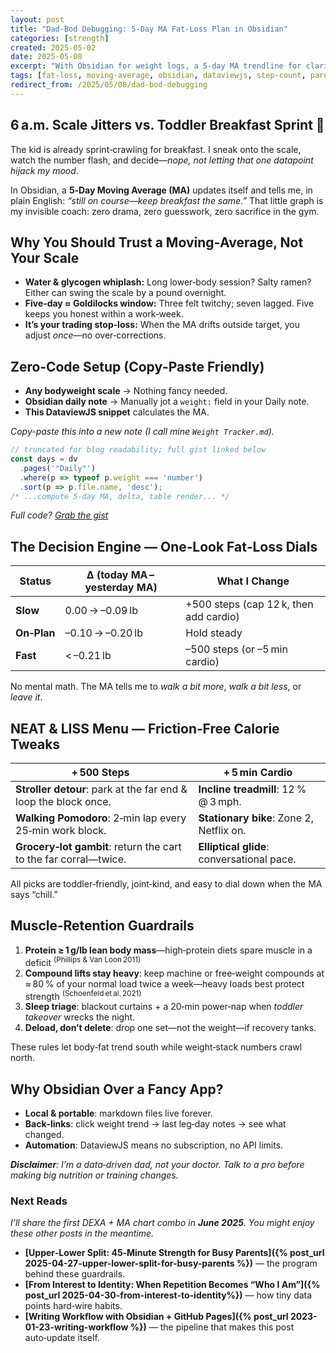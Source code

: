 ```yaml
---
layout: post
title: "Dad‑Bod Debugging: 5‑Day MA Fat‑Loss Plan in Obsidian"
categories: [strength]
created: 2025-05-02
date: 2025-05-08
excerpt: "With Obsidian for weight logs, a 5‑day MA trendline for clarity, and a simple step‑count dial, you can shed dad‑bod fat while keeping both muscle and toddler playtime intact—thanks to hybrid low‑impact cardio and compound lifts."
tags: [fat‑loss, moving‑average, obsidian, dataviewjs, step‑count, parent‑life, neat, developer-dad, hybrid-training]
redirect_from: /2025/05/08/dad-bod-debugging
---
```


## 6 a.m. Scale Jitters vs. Toddler Breakfast Sprint 🥣

The kid is already sprint‑crawling for breakfast. I sneak onto the scale, watch the number flash, and decide—*nope, not letting that one datapoint hijack my mood*.

In Obsidian, a **5‑Day Moving Average (MA)** updates itself and tells me, in plain English: _“still on course—keep breakfast the same.”_ That little graph is my invisible coach: zero drama, zero guesswork, zero sacrifice in the gym.

## Why You Should Trust a Moving‑Average, Not Your Scale

* **Water & glycogen whiplash:** Long lower‑body session? Salty ramen? Either can swing the scale by a pound overnight.
* **Five‑day ≈ Goldilocks window:** Three felt twitchy; seven lagged. Five keeps you honest within a work‑week.
* **It’s your trading stop‑loss:** When the MA drifts outside target, you adjust *once*—no over‑corrections.


## Zero‑Code Setup (Copy‑Paste Friendly)

* **Any bodyweight scale** → Nothing fancy needed.
* **Obsidian daily note** → Manually jot a `weight:` field in your Daily note.
* **This DataviewJS snippet** calculates the MA.

_Copy-paste this into a new note (I call mine `Weight Tracker.md`)._
```js
// truncated for blog readability; full gist linked below
const days = dv
  .pages('"Daily"')
  .where(p => typeof p.weight === 'number')
  .sort(p => p.file.name, 'desc');
/* ...compute 5‑day MA, delta, table render... */
```

_Full code? [Grab the gist](https://gist.github.com/saivenky/b2ad55e5eb917bb2a80578c3d2d76ad1)_


## The Decision Engine — One‑Look Fat‑Loss Dials

| Status      | Δ (today MA – yesterday MA) | **What I Change**               |
| ----------- | --------------------------- | ------------------------------- |
| **Slow**    | 0.00 → –0.09 lb            | +500 steps (cap 12 k, then add cardio)        |
| **On‑Plan** | –0.10 → –0.20 lb            | Hold steady                   |
| **Fast**    | < –0.21 lb                  | –500 steps (or –5 min cardio) |

No mental math. The MA tells me to *walk a bit more*, *walk a bit less*, or *leave it*.


## NEAT & LISS Menu — Friction‑Free Calorie Tweaks

| + 500 Steps                                                      | + 5 min Cardio                             |
| ---------------------------------------------------------------- | ------------------------------------------ |
| **Stroller detour**: park at the far end & loop the block once.  | **Incline treadmill**: 12 % @ 3 mph.       |
| **Walking Pomodoro**: 2‑min lap every 25‑min work block.         | **Stationary bike**: Zone 2, Netflix on.   |
| **Grocery‑lot gambit**: return the cart to the far corral—twice. | **Elliptical glide**: conversational pace. |

All picks are toddler‑friendly, joint‑kind, and easy to dial down when the MA says “chill.”


## Muscle‑Retention Guardrails

1. **Protein ≥ 1 g/lb lean body mass**—high‑protein diets spare muscle in a deficit <sup>(Phillips & Van Loon 2011)</sup>
2. **Compound lifts stay heavy**: keep machine or free‑weight compounds at ≈ 80 % of your normal load twice a week—heavy loads best protect strength <sup>(Schoenfeld et al. 2021)</sup>
3. **Sleep triage**: blackout curtains + a 20‑min power‑nap when *toddler takeover* wrecks the night.
4. **Deload, don’t delete**: drop one set—not the weight—if recovery tanks.

These rules let body‑fat trend south while weight‑stack numbers crawl north.


## Why Obsidian Over a Fancy App?

* **Local & portable**: markdown files live forever.
* **Back‑links**: click weight trend → last leg‑day notes → see what changed.
* **Automation**: DataviewJS means no subscription, no API limits.

_**Disclaimer**: I’m a data‑driven dad, not your doctor. Talk to a pro before making big nutrition or training changes._

### Next Reads

*I’ll share the first DEXA + MA chart combo in **June 2025**. You might enjoy these other posts in the meantime.*

* **[Upper‑Lower Split: 45‑Minute Strength for Busy Parents]({% post_url 2025-04-27-upper-lower-split-for-busy-parents %})** — the program behind these guardrails.
* **[From Interest to Identity: When Repetition Becomes “Who I Am”]({% post_url 2025-04-30-from-interest-to-identity%})** — how tiny data points hard‑wire habits.
* **[Writing Workflow with Obsidian + GitHub Pages]({% post_url 2023-01-23-writing-workflow %})** — the pipeline that makes this post auto‑update itself.
